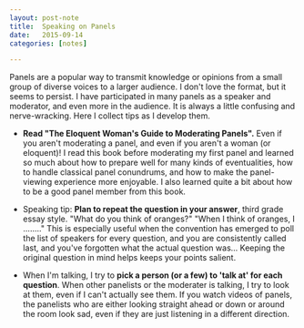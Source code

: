 ```yaml
---
layout: post-note
title:  Speaking on Panels
date:   2015-09-14
categories: [notes]

---
```


Panels are a popular way to transmit knowledge or opinions from a small group of diverse voices to a larger audience.
I don't love the format, but it seems to persist. 
I have participated in many panels as a speaker and moderator, and even more in the audience.
It is always a little confusing and nerve-wracking.
Here I collect tips as I develop them.

+ **Read "The Eloquent Woman's Guide to Moderating Panels".** Even if you aren't moderating a panel, and even if you
aren't a woman (or eloquent)! I read this book before moderating my first panel and learned so much about how to prepare
well for many kinds of eventualities, how to handle classical panel conundrums, and how to make the panel-viewing 
experience more enjoyable. I also learned quite a bit about how to be a good panel member from this book.

+ Speaking tip: **Plan to repeat the question in your answer**, third grade essay style. "What do you think of oranges?" 
"When I think of oranges, I ........" This is especially useful when the convention has emerged to poll the
list of speakers for every question, and you are consistently called last, and you've forgotten what the actual
question was... Keeping the original question in mind helps keeps your points salient.

+ When I'm talking, I try to **pick a person (or a few) to 'talk at' for each question**. When other panelists or the
moderater is talking, I try to look at them, even if I can't actually see them. If you watch videos of panels, the panelists who are
either looking straight ahead or down or around the room look sad, even if they are just listening in a different direction. 
